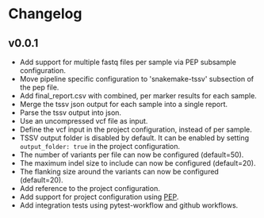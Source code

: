 Changelog
==========

<!--
Newest changes should be on top.

This document is user facing. Please word the changes in such a way
that users understand how the changes affect the new version.
-->

v0.0.1
---------------------------
+ Add support for multiple fastq files per sample via PEP subsample
configuration.
+ Move pipeline specific configuration to 'snakemake-tssv' subsection of the
pep file.
+ Add final_report.csv with combined, per marker results for each sample.
+ Merge the tssv json output for each sample into a single report.
+ Parse the tssv output into json.
+ Use an uncompressed vcf file as input.
+ Define the vcf input in the project configuration, instead of per sample.
+ TSSV output folder is disabled by default. It can be enabled by setting
`output_folder: true` in the project configuration.
+ The number of variants per file can now be configured (default=50).
+ The maximum indel size to include can now be configured (default=20).
+ The flanking size around the variants can now be configured (default=20).
+ Add reference to the project configuration.
+ Add support for project configuration using
[PEP](http://pep.databio.org/en/latest/).
+ Add integration tests using pytest-workflow and github workflows.
